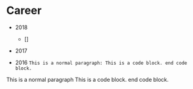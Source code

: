 # Career
+ 2018
  + []


+ 2017


+ 2016
``` This is a normal paragraph: This is a code block. end code block. ```

This is a normal paragraph
    This is a code block.
end code block.

